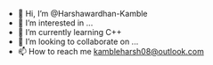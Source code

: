 - 👋 Hi, I’m @Harshawardhan-Kamble
- 👀 I’m interested in ...
- 🌱 I’m currently learning C++
- 💞️ I’m looking to collaborate on ...
- 📫 How to reach me kambleharsh08@outlook.com

<!---
Harshawardhan-Kamble/Harshawardhan-Kamble is a ✨ special ✨ repository because its `README.md` (this file) appears on your GitHub profile.
You can click the Preview link to take a look at your changes.
--->

